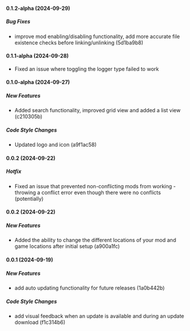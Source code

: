 #### 0.1.2-alpha (2024-09-29)

##### Bug Fixes

*  improve mod enabling/disabling functionality, add more accurate file existence checks before linking/unlinking (5d1ba9b8)

#### 0.1.1-alpha (2024-09-28)
 
*  Fixed an issue where toggling the logger type failed to work

#### 0.1.0-alpha (2024-09-27)

##### New Features

*  Added search functionality, improved grid view and added a list view (c210305b)

##### Code Style Changes

*  Updated logo and icon (a9f1ac58)

#### 0.0.2 (2024-09-22)

##### Hotfix

* Fixed an issue that prevented non-conflicting mods from working - throwing a conflict error even though there were no conflicts (potentially)

#### 0.0.2 (2024-09-22)

##### New Features

*  Added the ability to change the different locations of your mod and game locations after initial setup (a900a1fc)

#### 0.0.1 (2024-09-19)

##### New Features

*  add auto updating functionality for future releases (1a0b442b)

##### Code Style Changes

*  add visual feedback when an update is available and during an update download (f1c314b6)

